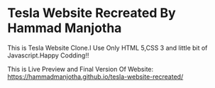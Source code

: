 # Tesla Website Recreated By Hammad Manjotha
This is Tesla Website Clone.I Use Only HTML 5,CSS 3 and little bit of Javascript.Happy Codding!!

This is Live Preview and Final Version Of Website: https://hammadmanjotha.github.io/tesla-website-recreated/
